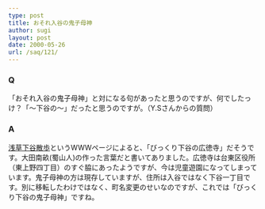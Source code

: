 ```yaml
---
type: post
title: おそれ入谷の鬼子母神
author: sugi
layout: post
date: 2000-05-26
url: /saq/121/
---
```

### Q 

「おそれ入谷の鬼子母神」と対になる句があったと思うのですが、何でしたっけ？「～下谷の～」だったと思うのですが。（Y.Sさんからの質問）

### A 

<a href="http://www.tctv.ne.jp/members/mkim/sanpo.html" onclick="_gaq.push(['_trackEvent', 'outbound-article', 'http://www.tctv.ne.jp/members/mkim/sanpo.html', '浅草下谷散歩']);" >浅草下谷散歩</a>というWWWページによると、「びっくり下谷の広徳寺」だそうです。大田南畝(蜀山人)の作った言葉だと書いてありました。広徳寺は台東区役所（東上野四丁目）のすぐ脇にあったようですが、今は児童遊園になってしまっています。鬼子母神の方は現存していますが、住所は入谷ではなく下谷一丁目です。別に移転したわけではなく、町名変更のせいなのですが、これでは「びっくり下谷の鬼子母神」ですね。